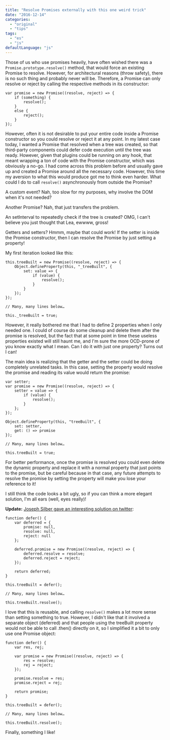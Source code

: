 ```yaml
---
title: "Resolve Promises externally with this one weird trick"
date: "2016-12-14"
categories:
  - "original"
  - "tips"
tags:
  - "es"
  - "js"
defaultLanguage: "js"
---
```


Those of us who use promises heavily, have often wished there was a `Promise.prototype.resolve()` method, that would force an existing Promise to resolve. However, for architectural reasons (throw safety), there is no such thing and probably never will be. Therefore, a Promise can only resolve or reject by calling the respective methods in its constructor:

```
var promise = new Promise((resolve, reject) => {
	if (something) {
		resolve();
	}
	else {
		reject();
	}
});
```

However, often it is not desirable to put your entire code inside a Promise constructor so you could resolve or reject it at any point. In my latest case today, I wanted a Promise that resolved when a tree was created, so that third-party components could defer code execution until the tree was ready. However, given that plugins could be running on any hook, that meant wrapping a ton of code with the Promise constructor, which was obviously a no-go. I had come across this problem before and usually gave up and created a Promise around all the necessary code. However, this time my aversion to what this would produce got me to think even harder. What could I do to call `resolve()` asynchronously from outside the Promise?

A custom event? Nah, too slow for my purposes, why involve the DOM when it's not needed?

Another Promise? Nah, that just transfers the problem.

An setInterval to repeatedly check if the tree is created? OMG, I can't believe you just thought that Lea, ewwww, gross!

Getters and setters? Hmmm, maybe that could work! If the setter is inside the Promise constructor, then I can resolve the Promise by just setting a property!

My first iteration looked like this:

```
this.treeBuilt = new Promise((resolve, reject) => {
	Object.defineProperty(this, "_treeBuilt", {
		set: value => {
			if (value) {
				resolve();
			}
		}
	});
});

// Many, many lines below…

this._treeBuilt = true;
```

However, it really bothered me that I had to define 2 properties when I only needed one. I could of course do some cleanup and delete them after the promise is resolved, but the fact that at some point in time these useless properties existed will still haunt me, and I'm sure the more OCD-prone of you know exactly what I mean. Can I do it with just one property? Turns out I can!

The main idea is realizing that the getter and the setter could be doing completely unrelated tasks. In this case, setting the property would resolve the promise and reading its value would return the promise:

```
var setter;
var promise = new Promise((resolve, reject) => {
	setter = value => {
		if (value) {
			resolve();
		}
	};
});

Object.defineProperty(this, "treeBuilt", {
	set: setter,
	get: () => promise
});

// Many, many lines below…

this.treeBuilt = true;
```

For better performance, once the promise is resolved you could even delete the dynamic property and replace it with a normal property that just points to the promise, but be careful because in that case, any future attempts to resolve the promise by setting the property will make you lose your reference to it!

I still think the code looks a bit ugly, so if you can think a more elegant solution, I'm all ears (well, eyes really)!

**Update:** [Joseph Silber gave an interesting solution on twitter](https://twitter.com/joseph_silber/status/809176159858655234):

```
function defer() {
	var deferred = {
		promise: null,
		resolve: null,
		reject: null
	};

	deferred.promise = new Promise((resolve, reject) => {
		deferred.resolve = resolve;
		deferred.reject = reject;
	});

	return deferred;
}

this.treeBuilt = defer();

// Many, many lines below…

this.treeBuilt.resolve();
```

I love that this is reusable, and calling `resolve()` makes a lot more sense than setting something to true. However, I didn't like that it involved a separate object (deferred) and that people using the treeBuilt property would not be able to call .then() directly on it, so I simplified it a bit to only use one Promise object:

```
function defer() {
	var res, rej;

	var promise = new Promise((resolve, reject) => {
		res = resolve;
		rej = reject;
	});

	promise.resolve = res;
	promise.reject = rej;

	return promise;
}

this.treeBuilt = defer();

// Many, many lines below…

this.treeBuilt.resolve();
```

Finally, something I like!

